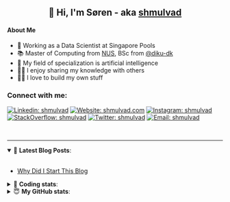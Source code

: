 <h2 align="center">
	👋 Hi, I'm Søren - aka <a href="https://shmulvad.com">shmulvad</a>
</h2>

#### About Me
- 🤖 Working as a Data Scientist at Singapore Pools
- 📚 Master of Computing from [NUS], BSc from [@diku-dk]
- 🧠 My field of specialization is artificial intelligence
- 👨‍🏫 I enjoy sharing my knowledge with others
- 👨‍💻 I love to build my own stuff

### Connect with me:

[![Linkedin: shmulvad](https://img.shields.io/badge/shmulvad-blue?style=flat&logo=Linkedin&logoColor=white)][linkedin]
[![Website: shmulvad.com](https://img.shields.io/badge/shmulvad.com-47CCCC?&style=flat&logo=Google-Chrome&logoColor=white)][website]
[![Instagram: shmulvad](https://img.shields.io/badge/-@shmulvad-purple?style=flat&logo=Instagram&logoColor=white)][instagram]
[![StackOverflow: shmulvad](https://img.shields.io/badge/shmulvad-FE7A16?style=flat&logo=stack-overflow&logoColor=white)][stackOverflow]
[![Twitter: shmulvad](https://img.shields.io/badge/@shmulvad-1ca0f1?style=flat&logo=twitter&logoColor=white)][twitter]
[![Email: shmulvad](https://img.shields.io/badge/shmulvad-D14836?style=flat&logo=gmail&logoColor=white)][mail]

<br />

---

<details open>
 <summary>📕 <b>Latest Blog Posts</b>: </summary>

<br>

<!-- BLOG-POST-LIST:START -->
- [Why Did I Start This Blog](https://shmulvad.com/blog/why-did-start-this-blog)
<!-- BLOG-POST-LIST:END -->

</details>

<!-- --- -->

<details>
 <summary>🤖 <b>Coding stats</b>: </summary>

<br>

NOTE: Doesn't track coding at work or work done in environments such as Jupyter Notebooks.

<!--START_SECTION:waka-->
![Code Time](http://img.shields.io/badge/Code%20Time-1%2C586%20hrs%2027%20mins-blue)

**I'm a Night 🦉** 

```text
🌞 Morning    76 commits     ██░░░░░░░░░░░░░░░░░░░░░░░   8.94% 
🌆 Daytime    273 commits    ████████░░░░░░░░░░░░░░░░░   32.12% 
🌃 Evening    305 commits    █████████░░░░░░░░░░░░░░░░   35.88% 
🌙 Night      196 commits    █████░░░░░░░░░░░░░░░░░░░░   23.06%

```


📊 **This Week I Spent My Time On** 

```text
💬 Programming Languages: 
Other                    1 hr 2 mins         ███████████████████████░░   92.27% 
Bash                     5 mins              ██░░░░░░░░░░░░░░░░░░░░░░░   7.73%

🔥 Editors: 
Zsh                      1 hr 2 mins         ███████████████████████░░   92.27% 
Sublime Text             5 mins              ██░░░░░░░░░░░░░░░░░░░░░░░   7.73%

🐱‍💻 Projects: 
snastack                 23 mins             ████████░░░░░░░░░░░░░░░░░   35.29% 
stadium-videos           20 mins             ███████░░░░░░░░░░░░░░░░░░   30.35% 
company-scrapers         13 mins             █████░░░░░░░░░░░░░░░░░░░░   19.51% 
.zshrc-config            5 mins              ██░░░░░░░░░░░░░░░░░░░░░░░   7.73% 
Terminal                 4 mins              █░░░░░░░░░░░░░░░░░░░░░░░░   7.12%

```


 Last Updated on 12/10/2022 19:02:01 UTC
<!--END_SECTION:waka-->

</details>

<!-- --- -->

<details>
 <summary>😇 <b>My GitHub stats</b>: </summary>

<br>

<img align="left" alt="shmulvad's Github Stats" src="https://github-readme-stats.vercel.app/api?username=shmulvad&show_icons=true&hide_border=true" />

</details>



[website]: https://shmulvad.com
[twitter]: https://twitter.com/shmulvad
[linkedin]: https://linkedin.com/in/shmulvad
[instagram]: https://instagram.com/shmulvad
[stackOverflow]: https://stackoverflow.com/users/9248793/shmulvad
[mail]: mailto:shmulvad@gmail.com
[@diku-dk]: https://github.com/diku-dk
[github]: https://github.com/shmulvad
[NUS]: https://www.nus.edu.sg
